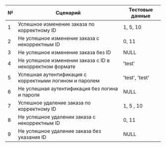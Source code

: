 | №  | Сценарий                                                 | Тестовые данные |
|----|----------------------------------------------------------|-----------------|
| 1  | Успешное изменение заказа по корректному ID              | 1, 5, 10        |
| 2  | Не успешное изменение заказа с некорректным ID           | 0, 11           |
| 3  | Не успешное изменение заказа без ID                      | NULL            |
| 4  | Не успешное изменении заказа с ID в некорректном формате | 'test'          |
| 5  | Успешная аутентификация с корректными логином и паролем  | 'test', 'test'  |
| 6  | Не успешная аутентификация без логина и пароля           | NULL            |
| 7  | Успешное удаление заказа по корректному ID               | 1, 5 , 10       |
| 8  | Не успешное удалении заказа с некорректным ID            | 0, 11           |
| 9  | Не успешное удаление заказа без указания ID              | NULL            |
